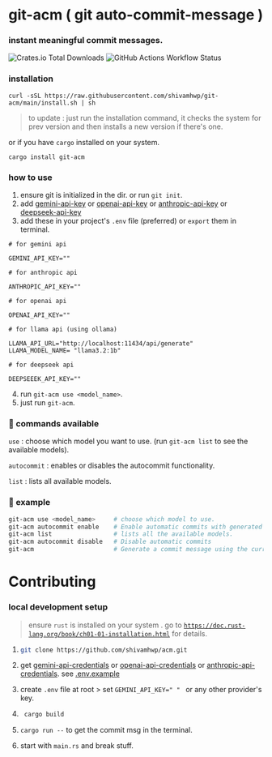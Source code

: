 # git-acm ( git auto-commit-message )

### instant meaningful commit messages.

![Crates.io Total Downloads](https://img.shields.io/crates/d/git-acm?labelColor=%23222&color=white)
![GitHub Actions Workflow Status](https://img.shields.io/github/actions/workflow/status/shivamhwp/git-acm/release.yml?labelColor=%23222&color=white)



### installation

```
curl -sSL https://raw.githubusercontent.com/shivamhwp/git-acm/main/install.sh | sh
```

> to update : just run the installation command, it checks the system for prev version and then installs a new version if there's one.

or
if you have `cargo` installed on your system.

```
cargo install git-acm
```

### how to use

1. ensure git is initialized in the dir. or run `git init`.
2. add [gemini-api-key](https://aistudio.google.com/app/apikey) or [openai-api-key](https://platform.openai.com/api-keys) or [anthropic-api-key](https://console.anthropic.com/settings/keys) or [deepseek-api-key](https://platform.deepseek.com/api_keys)
3. add these in your project's `.env` file (preferred) or `export` them in terminal.

```
# for gemini api

GEMINI_API_KEY=""

# for anthropic api

ANTHROPIC_API_KEY=""

# for openai api

OPENAI_API_KEY=""

# for llama api (using ollama)

LLAMA_API_URL="http://localhost:11434/api/generate"
LLAMA_MODEL_NAME= "llama3.2:1b"

# for deepseek api

DEEPSEEEK_API_KEY=""

```

4. run `git-acm use <model_name>`.
5. just run `git-acm`.

### 📍 commands available

`use` : choose which model you want to use. (run `git-acm list` to see the available models).

`autocommit` : enables or disables the autocommit functionality.

`list` : lists all available models.

### 📍 example

```bash
git-acm use <model_name>     # choose which model to use.
git-acm autocommit enable    # Enable automatic commits with generated messages
git-acm list                 # lists all the available models.
git-acm autocommit disable   # Disable automatic commits
git-acm                      # Generate a commit message using the currently selected model.

```

# Contributing

### local development setup

> ensure `rust` is installed on your system . go to [`https://doc.rust-lang.org/book/ch01-01-installation.html`](https://doc.rust-lang.org/book/ch01-01-installation.html) for details.

1. ```bash
   git clone https://github.com/shivamhwp/acm.git
   ```

2. get [gemini-api-credentials](https://aistudio.google.com/app/apikey) or [openai-api-credentials](https://platform.openai.com/api-keys) or [anthropic-api-credentials](https://console.anthropic.com/settings/keys). see [.env.example](https://github.com/shivamhwp/git-acm/blob/main/.env.example)
3. create `.env` file at root > set `GEMINI_API_KEY=" " ` or any other provider's key.
4. ```bash
    cargo build
   ```
5. `cargo run --` to get the commit msg in the terminal.
6. start with `main.rs` and break stuff.
